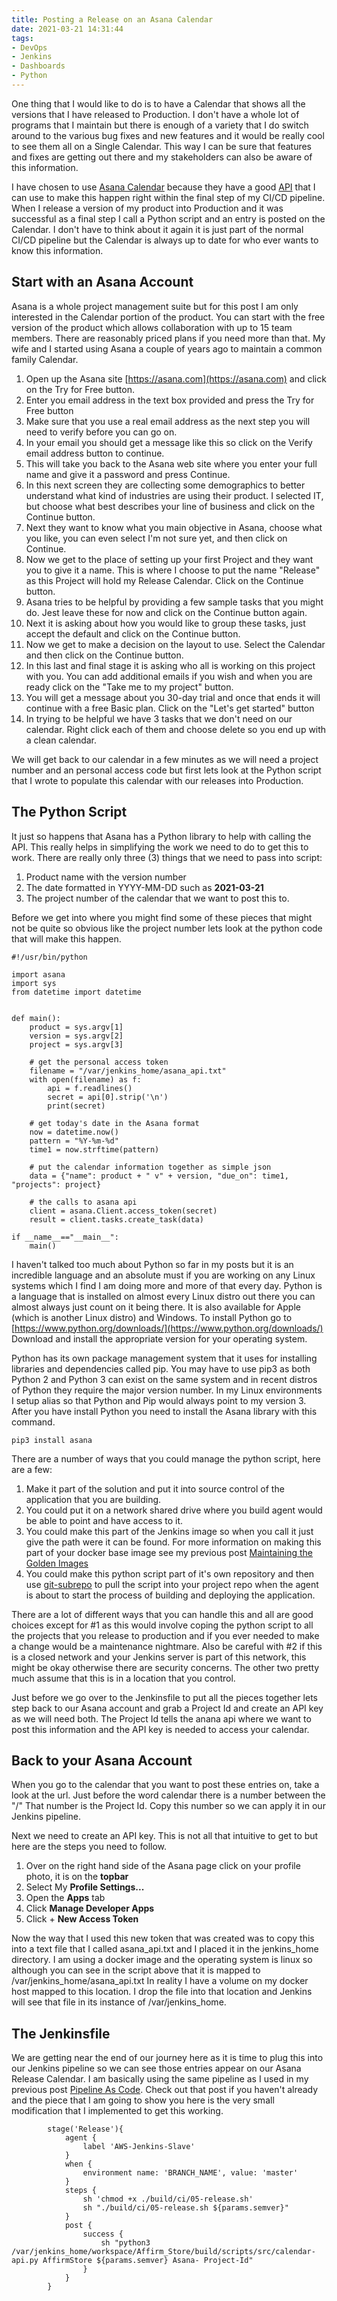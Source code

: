 ```yaml
---
title: Posting a Release on an Asana Calendar
date: 2021-03-21 14:31:44
tags:
- DevOps
- Jenkins
- Dashboards
- Python
---
```

One thing that I would like to do is to have a Calendar that shows all the versions that I have released to Production.  I don't have a whole lot of programs that I maintain but there is enough of a variety that I do switch around to the various bug fixes and new features and it would be really cool to see them all on a Single Calendar.  This way I can be sure that features and fixes are getting out there and my stakeholders can also be aware of this information.

I have chosen to use [Asana Calendar](https://asana.com) because they have a good [API](https://en.wikipedia.org/wiki/API) that I can use to make this happen right within the final step of my CI/CD pipeline.  When I release a version of my product into Production and it was successful as a final step I call a Python script and an entry is posted on the Calendar.  I don't have to think about it again it is just part of the normal CI/CD pipeline but the Calendar is always up to date for who ever wants to know this information.

## Start with an Asana Account
Asana is a whole project management suite but for this post I am only interested in the Calendar portion of the product.  You can start with the free version of the product which allows collaboration with up to 15 team members.  There are reasonably priced plans if you need more than that.  My wife and I started using Asana a couple of years ago to maintain a common family Calendar.
1. Open up the Asana site [https://asana.com](https://asana.com) and click on the Try for Free button.
2. Enter you email address in the text box provided and press the Try for Free button
3. Make sure that you use a real email address as the next step you will need to verify before you can go on.
4. In your email you should get a message like this so click on the Verify email address button to continue.
5. This will take you back to the Asana web site where you enter your full name and give it a password and press Continue.
6. In this next screen they are collecting some demographics to better understand what kind of industries are using their product. I selected IT, but choose what best describes your line of business and click on the Continue button.
7. Next they want to know what you main objective in Asana, choose what you like, you can even select I'm not sure yet, and then click on Continue.
8. Now we get to the place of setting up your first Project and they want you to give it a name.  This is where I choose to put the name "Release" as this Project will hold my Release Calendar.  Click on the Continue button.
9. Asana tries to be helpful by providing a few sample tasks that you might do.  Jest leave these for now and click on the Continue button again.
10. Next it is asking about how you would like to group these tasks, just accept the default and click on the Continue button.
11. Now we get to make a decision on the layout to use.  Select the Calendar and then click on the Continue button.
12. In this last and final stage it is asking who all is working on this project with you.  You can add additional emails if you wish and when you are ready click on the "Take me to my project" button.
13. You will get a message about you 30-day trial and once that ends it will continue with a free Basic plan.  Click on the "Let's get started" button
14. In trying to be helpful we have 3 tasks that we don't need on our calendar.  Right click each of them and choose delete so you end up with a clean calendar.

We will get back to our calendar in a few minutes as we will need a project number and an personal access code but first lets look at the Python script that I wrote to populate this calendar with our releases into Production.

## The Python Script
It just so happens that Asana has a Python library to help with calling the API.  This really helps in simplifying the work we need to do to get this to work.  There are really only three (3) things that we need to pass into script:
1. Product name with the version number
2. The date formatted in YYYY-MM-DD such as **2021-03-21**
3. The project number of the calendar that we want to post this to.

Before we get into where you might find some of these pieces that might not be quite so obvious like the project number lets look at the python code that will make this happen.
```
#!/usr/bin/python

import asana
import sys
from datetime import datetime


def main():
    product = sys.argv[1]
    version = sys.argv[2]
    project = sys.argv[3]

    # get the personal access token
    filename = "/var/jenkins_home/asana_api.txt"
    with open(filename) as f:
        api = f.readlines()
        secret = api[0].strip('\n')
        print(secret)

    # get today's date in the Asana format
    now = datetime.now()
    pattern = "%Y-%m-%d"
    time1 = now.strftime(pattern)

    # put the calendar information together as simple json
    data = {"name": product + " v" + version, "due_on": time1, "projects": project}
    
    # the calls to asana api    
    client = asana.Client.access_token(secret)
    result = client.tasks.create_task(data)

if __name__=="__main__":
    main()
```
I haven't talked too much about Python so far in my posts but it is an incredible language and an absolute must if you are working on any Linux systems which I find I am doing more and more of that every day.  Python is a language that is installed on almost every Linux distro out there you can almost always just count on it being there.  It is also available for Apple (which is another Linux distro) and Windows.  To install Python go to [https://www.python.org/downloads/](https://www.python.org/downloads/)  Download and install the appropriate version for your operating system.

Python has its own package management system that it uses for installing libraries and dependencies called pip.  You may have to use pip3 as both Python 2 and Python 3 can exist on the same system and in recent distros of Python they require the major version number.  In my Linux environments I setup alias so that Python and Pip would always point to my version 3.  After you have install Python you need to install the Asana library with this command.
```
pip3 install asana
```
There are a number of ways that you could manage the python script, here are a few:
1. Make it part of the solution and put it into source control of the application that you are building.
2. You could put it on a network shared drive where you build agent would be able to point and have access to it.
3. You could make this part of the Jenkins image so when you call it just give the path were it can be found.  For more information on making this part of your docker base image see my previous post [Maintaining the Golden Images](/2020/10/Maintaining-the-Golden-Images/)
4. You could make this python script part of it's own repository and then use [git-subrepo](https://github.com/git-commands/git-subrepo#readme) to pull the script into your project repo when the agent is about to start the process of building and deploying the application.

There are a lot of different ways that you can handle this and all are good choices except for #1 as this would involve coping the python script to all the projects that you release to production and if you ever needed to make a change would be a maintenance nightmare.  Also be careful with #2 if this is a closed network and your Jenkins server is part of this network, this might be okay otherwise there are security concerns.  The other two pretty much assume that this is in a location that you control.

Just before we go over to the Jenkinsfile to put all the pieces together lets step back to our Asana account and grab a Project Id and create an API key as we will need both.  The Project Id tells the anana api where we want to post this information and the API key is needed to access your calendar.

## Back to your Asana Account
When you go to the calendar that you want to post these entries on, take a look at the url.  Just before the word calendar there is a number between the "/"  That number is the Project Id.  Copy this number so we can apply it in our Jenkins pipeline.

Next we need to create an API key.  This is not all that intuitive to get to but here are the steps you need to follow.
1. Over on the right hand side of the Asana page click on your profile photo, it is on the **topbar**
2. Select My **Profile Settings...**
3. Open the **Apps** tab
4. Click **Manage Developer Apps**
5. Click + **New Access Token**

Now the way that I used this new token that was created was to copy this into a text file that I called asana_api.txt and I placed it in the jenkins_home directory.  I am using a docker image and the operating system is linux so although you can see in the script above that it is mapped to 
/var/jenkins_home/asana_api.txt  In reality I have a volume on my docker host mapped to this location.  I drop the file into that location and Jenkins will see that file in its instance of /var/jenkins_home.
## The Jenkinsfile
We are getting near the end of our journey here as it is time to plug this into our Jenkins pipeline so we can see those entries appear on our Asana Release Calendar.  I am basically using the same pipeline as I used in my previous post [Pipeline As Code](/2020/07/Pipeline-As-Code/).  Check out that post if you haven't already and the piece that I am going to show you here is the very small modification that I implemented to get this working.
```
        stage('Release'){
            agent {
                label 'AWS-Jenkins-Slave'
            }
            when {
                environment name: 'BRANCH_NAME', value: 'master'
            }
            steps {
                sh 'chmod +x ./build/ci/05-release.sh'
                sh "./build/ci/05-release.sh ${params.semver}"                
            }
            post {
                success {
                    sh "python3 /var/jenkins_home/workspace/Affirm_Store/build/scripts/src/calendar-api.py AffirmStore ${params.semver} Asana- Project-Id"
                }
            }
        }
```